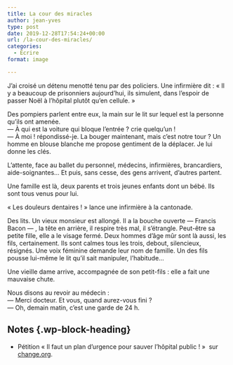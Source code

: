 ```yaml
---
title: La cour des miracles
author: jean-yves
type: post
date: 2019-12-28T17:54:24+00:00
url: /la-cour-des-miracles/
categories:
  - Écrire
format: image

---
```

J’ai croisé un détenu menotté tenu par des policiers. Une infirmière dit : «&nbsp;Il y a beaucoup de prisonniers aujourd&rsquo;hui, ils simulent, dans l’espoir de passer Noël à l’hôpital plutôt qu’en cellule.&nbsp;»

Des pompiers parlent entre eux, la main sur le lit sur lequel est la personne qu’ils ont amenée.  
— À qui est la voiture qui bloque l’entrée ? crie quelqu’un !  
— À moi ! répondissé-je. La bouger maintenant, mais c’est notre tour ? Un homme en blouse blanche me propose gentiment de la déplacer. Je lui donne les clés.

L’attente, face au ballet du personnel, médecins, infirmières, brancardiers, aide-soignantes&#8230; Et puis, sans cesse, des gens arrivent, d’autres partent.

Une famille est là, deux parents et trois jeunes enfants dont un bébé. Ils sont tous venus pour lui.

«&nbsp;Les douleurs dentaires&nbsp;!&nbsp;» lance une infirmière à la cantonade.

Des lits. Un vieux monsieur est allongé. Il a la bouche ouverte — Francis Bacon — , la tête en arrière, il respire très mal, il s’étrangle. Peut-être sa petite fille, elle a le visage fermé. Deux hommes d’âge mûr sont là aussi, les fils, certainement. Ils sont calmes tous les trois, debout, silencieux, résignés. Une voix féminine demande leur nom de famille. Un des fils pousse lui-même le lit qu’il sait manipuler, l’habitude&#8230;

Une vieille dame arrive, accompagnée de son petit-fils : elle a fait une mauvaise chute.

Nous disons au revoir au médecin :  
— Merci docteur. Et vous, quand aurez-vous fini ?  
— Oh, demain matin, c’est une garde de 24 h.

## Notes {.wp-block-heading}

  * Pétition «&nbsp;Il faut un plan d&rsquo;urgence pour sauver l&rsquo;hôpital public !&nbsp;»&nbsp; sur [change.org][1].

 [1]: https://www.change.org/p/il-faut-un-plan-d-urgence-pour-sauver-l-h%C3%B4pital-public